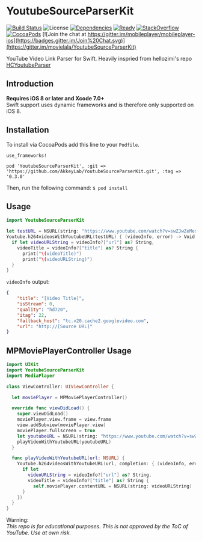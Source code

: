 # YoutubeSourceParserKit

[![Build Status](https://img.shields.io/travis/movielala/YoutubeSourceParserKit/master.svg)](https://travis-ci.org/movielala/YoutubeSourceParserKit)
![License](https://img.shields.io/badge/license-MIT-blue.svg)
[![Dependencies](https://img.shields.io/badge/dependencies-none-brightgreen.svg)](https://github.com/mobileplayer/mobileplayer-ios)
[![Ready](https://badge.waffle.io/movielala/YoutubeSourceParserKit.png?label=Ready&title=Ready)](https://waffle.io/movielala/YoutubeSourceParserKit)
[![StackOverflow](https://img.shields.io/badge/StackOverflow-Ask%20a%20question!-blue.svg)](http://stackoverflow.com/questions/ask?tags=YoutubeSourceParserKit+ios+swift)
[![CocoaPods](https://img.shields.io/cocoapods/v/YoutubeSourceParserKit.svg)](https://img.shields.io/cocoapods/v/YoutubeSourceParserKit.svg)
[![Join the chat at https://gitter.im/mobileplayer/mobileplayer-ios](https://badges.gitter.im/Join%20Chat.svg)](https://gitter.im/movielala/YoutubeSourceParserKit)


YouTube Video Link Parser for Swift. Heavily inspried from hellozimi's repo [HCYoutubeParser](https://github.com/hellozimi/HCYoutubeParser)

## Introduction

__Requires iOS 8 or later and Xcode 7.0+__<br/>
Swift support uses dynamic frameworks and is therefore only supported on iOS 8.

## Installation

To install via CocoaPods add this line to your `Podfile`.

```
use_frameworks!

pod 'YoutubeSourceParserKit', :git => 'https://github.com/AkkeyLab/YoutubeSourceParserKit.git', :tag => '0.3.0'
```

Then, run the following command: `$ pod install`

## Usage

```swift
import YoutubeSourceParserKit

let testURL = NSURL(string: "https://www.youtube.com/watch?v=swZJwZeMesk")!
Youtube.h264videosWithYoutubeURL(testURL) { (videoInfo, error) -> Void in
  if let videoURLString = videoInfo?["url"] as? String,
    videoTitle = videoInfo?["title"] as? String {
      print("\(videoTitle)")
      print("\(videoURLString)")
  }
}
```

`videoInfo` output:

```json
{
    "title": "[Video Title]",
    "isStream": 0,
    "quality": "hd720",
    "itag": 22,
    "fallback_host": "tc.v20.cache2.googlevideo.com",
    "url": "http://[Source URL]"
}
```

## MPMoviePlayerController Usage

```swift
import UIKit
import YoutubeSourceParserKit
import MediaPlayer

class ViewController: UIViewController {

  let moviePlayer = MPMoviePlayerController()

  override func viewDidLoad() {
    super.viewDidLoad()
    moviePlayer.view.frame = view.frame
    view.addSubview(moviePlayer.view)
    moviePlayer.fullscreen = true
    let youtubeURL = NSURL(string: "https://www.youtube.com/watch?v=swZJwZeMesk")!
    playVideoWithYoutubeURL(youtubeURL)
  }

  func playVideoWithYoutubeURL(url: NSURL) {
    Youtube.h264videosWithYoutubeURL(url, completion: { (videoInfo, error) -> Void in
      if let
        videoURLString = videoInfo?["url"] as? String,
        videoTitle = videoInfo?["title"] as? String {
          self.moviePlayer.contentURL = NSURL(string: videoURLString)
      }
    })
  }
}
```

Warning:  
*This repo is for educational purposes.  This is not approved by the ToC of YouTube. Use at own risk.*
